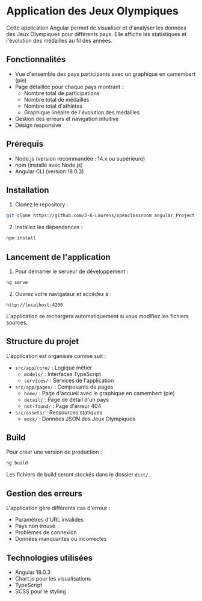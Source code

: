 # Application des Jeux Olympiques

Cette application Angular permet de visualiser et d'analyser les données des Jeux Olympiques pour différents pays. Elle affiche les statistiques et l'évolution des médailles au fil des années.

## Fonctionnalités

- Vue d'ensemble des pays participants avec un graphique en camembert (pie)
- Page détaillée pour chaque pays montrant :
  - Nombre total de participations
  - Nombre total de médailles
  - Nombre total d'athlètes
  - Graphique linéaire de l'évolution des médailles
- Gestion des erreurs et navigation intuitive
- Design responsive

## Prérequis

- Node.js (version recommandée : 14.x ou supérieure)
- npm (installé avec Node.js)
- Angular CLI (version 18.0.3)

## Installation

1. Clonez le repository :
```bash
git clone https://github.com/J-K-Laurens/openclassroom_angular_Project_2.git
```

2. Installez les dépendances :
```bash
npm install
```

## Lancement de l'application

1. Pour démarrer le serveur de développement :
```bash
ng serve
```

2. Ouvrez votre navigateur et accédez à :
```
http://localhost:4200
```

L'application se rechargera automatiquement si vous modifiez les fichiers sources.

## Structure du projet

L'application est organisée comme suit :

- `src/app/core/` : Logique métier
  - `models/` : Interfaces TypeScript
  - `services/` : Services de l'application
- `src/app/pages/` : Composants de pages
  - `home/` : Page d'accueil avec le graphique en camembert (pie)
  - `detail/` : Page de détail d'un pays
  - `not-found/` : Page d'erreur 404
- `src/assets/` : Ressources statiques
  - `mock/` : Données JSON des Jeux Olympiques

## Build

Pour créer une version de production :
```bash
ng build
```

Les fichiers de build seront stockés dans le dossier `dist/`.

## Gestion des erreurs

L'application gère différents cas d'erreur :
- Paramètres d'URL invalides
- Pays non trouvé
- Problèmes de connexion
- Données manquantes ou incorrectes

## Technologies utilisées

- Angular 18.0.3
- Chart.js pour les visualisations
- TypeScript
- SCSS pour le styling
